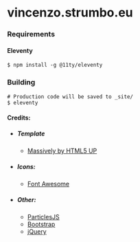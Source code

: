 # vincenzo.strumbo.eu

### Requirements
#### Eleventy
    $ npm install -g @11ty/eleventy

### Building
    # Production code will be saved to _site/
    $ eleventy

#### Credits:
* ##### Template
  * [Massively by HTML5 UP]("https://html5up.net/")
* #####	Icons:
  *  [Font Awesome]("https://fontawesome.io")
* ##### Other:
  * [ParticlesJS]("https://github.com/VincentGarreau/particles.js/")
  * [Bootstrap]("https://getbootstrap.com")
  * [jQuery]("https://jquery.com")